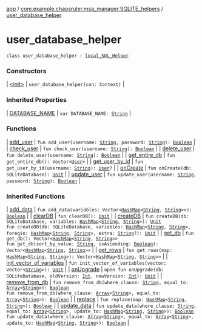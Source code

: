 [app](../../index.md) / [com.example.chaosruler.msa_manager.SQLITE_helpers](../index.md) / [user_database_helper](.)

# user_database_helper

`class user_database_helper : `[`local_SQL_Helper`](../../com.example.chaosruler.msa_manager.abstraction_classes/local_-s-q-l_-helper/index.md)

### Constructors

| [&lt;init&gt;](-init-.md) | `user_database_helper(con: Context)` |

### Inherited Properties

| [DATABASE_NAME](../../com.example.chaosruler.msa_manager.abstraction_classes/local_-s-q-l_-helper/-d-a-t-a-b-a-s-e_-n-a-m-e.md) | `var DATABASE_NAME: `[`String`](https://kotlinlang.org/api/latest/jvm/stdlib/kotlin/-string/index.html) |

### Functions

| [add_user](add_user.md) | `fun add_user(username: `[`String`](https://kotlinlang.org/api/latest/jvm/stdlib/kotlin/-string/index.html)`, password: `[`String`](https://kotlinlang.org/api/latest/jvm/stdlib/kotlin/-string/index.html)`): `[`Boolean`](https://kotlinlang.org/api/latest/jvm/stdlib/kotlin/-boolean/index.html) |
| [check_user](check_user.md) | `fun check_user(username: `[`String`](https://kotlinlang.org/api/latest/jvm/stdlib/kotlin/-string/index.html)`): `[`Boolean`](https://kotlinlang.org/api/latest/jvm/stdlib/kotlin/-boolean/index.html) |
| [delete_user](delete_user.md) | `fun delete_user(username: `[`String`](https://kotlinlang.org/api/latest/jvm/stdlib/kotlin/-string/index.html)`): `[`Boolean`](https://kotlinlang.org/api/latest/jvm/stdlib/kotlin/-boolean/index.html) |
| [get_entire_db](get_entire_db.md) | `fun get_entire_db(): Vector<`[`User`](../../com.example.chaosruler.msa_manager.object_types/-user/index.md)`>` |
| [get_user_by_id](get_user_by_id.md) | `fun get_user_by_id(username: `[`String`](https://kotlinlang.org/api/latest/jvm/stdlib/kotlin/-string/index.html)`): `[`User`](../../com.example.chaosruler.msa_manager.object_types/-user/index.md)`?` |
| [onCreate](on-create.md) | `fun onCreate(db: SQLiteDatabase): `[`Unit`](https://kotlinlang.org/api/latest/jvm/stdlib/kotlin/-unit/index.html) |
| [update_user](update_user.md) | `fun update_user(username: `[`String`](https://kotlinlang.org/api/latest/jvm/stdlib/kotlin/-string/index.html)`, password: `[`String`](https://kotlinlang.org/api/latest/jvm/stdlib/kotlin/-string/index.html)`): `[`Boolean`](https://kotlinlang.org/api/latest/jvm/stdlib/kotlin/-boolean/index.html) |

### Inherited Functions

| [add_data](../../com.example.chaosruler.msa_manager.abstraction_classes/local_-s-q-l_-helper/add_data.md) | `fun add_data(variables: Vector<`[`HashMap`](https://kotlinlang.org/api/latest/jvm/stdlib/kotlin.collections/-hash-map/index.html)`<`[`String`](https://kotlinlang.org/api/latest/jvm/stdlib/kotlin/-string/index.html)`, `[`String`](https://kotlinlang.org/api/latest/jvm/stdlib/kotlin/-string/index.html)`>>): `[`Boolean`](https://kotlinlang.org/api/latest/jvm/stdlib/kotlin/-boolean/index.html) |
| [clearDB](../../com.example.chaosruler.msa_manager.abstraction_classes/local_-s-q-l_-helper/clear-d-b.md) | `fun clearDB(): `[`Unit`](https://kotlinlang.org/api/latest/jvm/stdlib/kotlin/-unit/index.html) |
| [createDB](../../com.example.chaosruler.msa_manager.abstraction_classes/local_-s-q-l_-helper/create-d-b.md) | `fun createDB(db: SQLiteDatabase, variables: `[`HashMap`](https://kotlinlang.org/api/latest/jvm/stdlib/kotlin.collections/-hash-map/index.html)`<`[`String`](https://kotlinlang.org/api/latest/jvm/stdlib/kotlin/-string/index.html)`, `[`String`](https://kotlinlang.org/api/latest/jvm/stdlib/kotlin/-string/index.html)`>): `[`Unit`](https://kotlinlang.org/api/latest/jvm/stdlib/kotlin/-unit/index.html)<br>`fun createDB(db: SQLiteDatabase, variables: `[`HashMap`](https://kotlinlang.org/api/latest/jvm/stdlib/kotlin.collections/-hash-map/index.html)`<`[`String`](https://kotlinlang.org/api/latest/jvm/stdlib/kotlin/-string/index.html)`, `[`String`](https://kotlinlang.org/api/latest/jvm/stdlib/kotlin/-string/index.html)`>, foregin: `[`HashMap`](https://kotlinlang.org/api/latest/jvm/stdlib/kotlin.collections/-hash-map/index.html)`<`[`String`](https://kotlinlang.org/api/latest/jvm/stdlib/kotlin/-string/index.html)`, `[`String`](https://kotlinlang.org/api/latest/jvm/stdlib/kotlin/-string/index.html)`>, extra: `[`String`](https://kotlinlang.org/api/latest/jvm/stdlib/kotlin/-string/index.html)`?): `[`Unit`](https://kotlinlang.org/api/latest/jvm/stdlib/kotlin/-unit/index.html) |
| [get_db](../../com.example.chaosruler.msa_manager.abstraction_classes/local_-s-q-l_-helper/get_db.md) | `fun get_db(): Vector<`[`HashMap`](https://kotlinlang.org/api/latest/jvm/stdlib/kotlin.collections/-hash-map/index.html)`<`[`String`](https://kotlinlang.org/api/latest/jvm/stdlib/kotlin/-string/index.html)`, `[`String`](https://kotlinlang.org/api/latest/jvm/stdlib/kotlin/-string/index.html)`>>`<br>`fun get_db(sort_by_value: `[`String`](https://kotlinlang.org/api/latest/jvm/stdlib/kotlin/-string/index.html)`, isAscending: `[`Boolean`](https://kotlinlang.org/api/latest/jvm/stdlib/kotlin/-boolean/index.html)`): Vector<`[`HashMap`](https://kotlinlang.org/api/latest/jvm/stdlib/kotlin.collections/-hash-map/index.html)`<`[`String`](https://kotlinlang.org/api/latest/jvm/stdlib/kotlin/-string/index.html)`, `[`String`](https://kotlinlang.org/api/latest/jvm/stdlib/kotlin/-string/index.html)`>>` |
| [get_rows](../../com.example.chaosruler.msa_manager.abstraction_classes/local_-s-q-l_-helper/get_rows.md) | `fun get_rows(map: `[`HashMap`](https://kotlinlang.org/api/latest/jvm/stdlib/kotlin.collections/-hash-map/index.html)`<`[`String`](https://kotlinlang.org/api/latest/jvm/stdlib/kotlin/-string/index.html)`, `[`String`](https://kotlinlang.org/api/latest/jvm/stdlib/kotlin/-string/index.html)`>): Vector<`[`HashMap`](https://kotlinlang.org/api/latest/jvm/stdlib/kotlin.collections/-hash-map/index.html)`<`[`String`](https://kotlinlang.org/api/latest/jvm/stdlib/kotlin/-string/index.html)`, `[`String`](https://kotlinlang.org/api/latest/jvm/stdlib/kotlin/-string/index.html)`>>` |
| [init_vector_of_variables](../../com.example.chaosruler.msa_manager.abstraction_classes/local_-s-q-l_-helper/init_vector_of_variables.md) | `fun init_vector_of_variables(vector: Vector<`[`String`](https://kotlinlang.org/api/latest/jvm/stdlib/kotlin/-string/index.html)`>): `[`Unit`](https://kotlinlang.org/api/latest/jvm/stdlib/kotlin/-unit/index.html) |
| [onUpgrade](../../com.example.chaosruler.msa_manager.abstraction_classes/local_-s-q-l_-helper/on-upgrade.md) | `open fun onUpgrade(db: SQLiteDatabase, oldVersion: `[`Int`](https://kotlinlang.org/api/latest/jvm/stdlib/kotlin/-int/index.html)`, newVersion: `[`Int`](https://kotlinlang.org/api/latest/jvm/stdlib/kotlin/-int/index.html)`): `[`Unit`](https://kotlinlang.org/api/latest/jvm/stdlib/kotlin/-unit/index.html) |
| [remove_from_db](../../com.example.chaosruler.msa_manager.abstraction_classes/local_-s-q-l_-helper/remove_from_db.md) | `fun remove_from_db(where_clause: `[`String`](https://kotlinlang.org/api/latest/jvm/stdlib/kotlin/-string/index.html)`, equal_to: `[`Array`](https://kotlinlang.org/api/latest/jvm/stdlib/kotlin/-array/index.html)`<`[`String`](https://kotlinlang.org/api/latest/jvm/stdlib/kotlin/-string/index.html)`>): `[`Boolean`](https://kotlinlang.org/api/latest/jvm/stdlib/kotlin/-boolean/index.html)<br>`fun remove_from_db(where_clause: `[`Array`](https://kotlinlang.org/api/latest/jvm/stdlib/kotlin/-array/index.html)`<`[`String`](https://kotlinlang.org/api/latest/jvm/stdlib/kotlin/-string/index.html)`>, equal_to: `[`Array`](https://kotlinlang.org/api/latest/jvm/stdlib/kotlin/-array/index.html)`<`[`String`](https://kotlinlang.org/api/latest/jvm/stdlib/kotlin/-string/index.html)`>): `[`Boolean`](https://kotlinlang.org/api/latest/jvm/stdlib/kotlin/-boolean/index.html) |
| [replace](../../com.example.chaosruler.msa_manager.abstraction_classes/local_-s-q-l_-helper/replace.md) | `fun replace(map: `[`HashMap`](https://kotlinlang.org/api/latest/jvm/stdlib/kotlin.collections/-hash-map/index.html)`<`[`String`](https://kotlinlang.org/api/latest/jvm/stdlib/kotlin/-string/index.html)`, `[`String`](https://kotlinlang.org/api/latest/jvm/stdlib/kotlin/-string/index.html)`>): `[`Boolean`](https://kotlinlang.org/api/latest/jvm/stdlib/kotlin/-boolean/index.html) |
| [update_data](../../com.example.chaosruler.msa_manager.abstraction_classes/local_-s-q-l_-helper/update_data.md) | `fun update_data(where_clause: `[`String`](https://kotlinlang.org/api/latest/jvm/stdlib/kotlin/-string/index.html)`, equal_to: `[`Array`](https://kotlinlang.org/api/latest/jvm/stdlib/kotlin/-array/index.html)`<`[`String`](https://kotlinlang.org/api/latest/jvm/stdlib/kotlin/-string/index.html)`>, update_to: `[`HashMap`](https://kotlinlang.org/api/latest/jvm/stdlib/kotlin.collections/-hash-map/index.html)`<`[`String`](https://kotlinlang.org/api/latest/jvm/stdlib/kotlin/-string/index.html)`, `[`String`](https://kotlinlang.org/api/latest/jvm/stdlib/kotlin/-string/index.html)`>): `[`Boolean`](https://kotlinlang.org/api/latest/jvm/stdlib/kotlin/-boolean/index.html)<br>`fun update_data(where_clause: `[`Array`](https://kotlinlang.org/api/latest/jvm/stdlib/kotlin/-array/index.html)`<`[`String`](https://kotlinlang.org/api/latest/jvm/stdlib/kotlin/-string/index.html)`>, equal_to: `[`Array`](https://kotlinlang.org/api/latest/jvm/stdlib/kotlin/-array/index.html)`<`[`String`](https://kotlinlang.org/api/latest/jvm/stdlib/kotlin/-string/index.html)`>, update_to: `[`HashMap`](https://kotlinlang.org/api/latest/jvm/stdlib/kotlin.collections/-hash-map/index.html)`<`[`String`](https://kotlinlang.org/api/latest/jvm/stdlib/kotlin/-string/index.html)`, `[`String`](https://kotlinlang.org/api/latest/jvm/stdlib/kotlin/-string/index.html)`>): `[`Boolean`](https://kotlinlang.org/api/latest/jvm/stdlib/kotlin/-boolean/index.html) |

